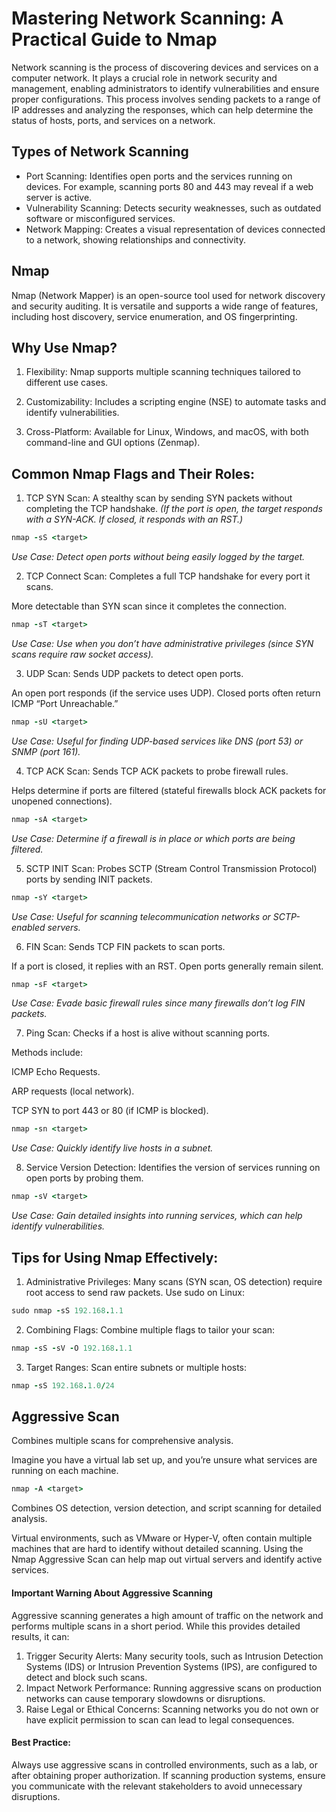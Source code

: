 # Mastering Network Scanning: A Practical Guide to Nmap
Network scanning is the process of discovering devices and services on a computer network. It plays a crucial role in network security and management, enabling administrators to identify vulnerabilities and ensure proper configurations. This process involves sending packets to a range of IP addresses and analyzing the responses, which can help determine the status of hosts, ports, and services on a network.

## Types of Network Scanning

* Port Scanning: Identifies open ports and the services running on devices. For example, scanning ports 80 and 443 may reveal if a web server is active.
* Vulnerability Scanning: Detects security weaknesses, such as outdated software or misconfigured services.
* Network Mapping: Creates a visual representation of devices connected to a network, showing relationships and connectivity.

## Nmap
Nmap (Network Mapper) is an open-source tool used for network discovery and security auditing. It is versatile and supports a wide range of features, including host discovery, service enumeration, and OS fingerprinting.

## Why Use Nmap?
1. Flexibility: Nmap supports multiple scanning techniques tailored to different use cases.
2. Customizability: Includes a scripting engine (NSE) to automate tasks and identify vulnerabilities.

3. Cross-Platform: Available for Linux, Windows, and macOS, with both command-line and GUI options (Zenmap).

## Common Nmap Flags and Their Roles:
1. TCP SYN Scan: A stealthy scan by sending SYN packets without completing the TCP handshake.
 _(If the port is open, the target responds with a SYN-ACK. If closed, it responds with an RST.)_

``` ruby 
nmap -sS <target>
```
_Use Case: Detect open ports without being easily logged by the target._

2. TCP Connect Scan: Completes a full TCP handshake for every port it scans.

More detectable than SYN scan since it completes the connection.

``` ruby 
nmap -sT <target>
```
_Use Case: Use when you don’t have administrative privileges (since SYN scans require raw socket access)._

3. UDP Scan: Sends UDP packets to detect open ports.

An open port responds (if the service uses UDP). Closed ports often return ICMP “Port Unreachable.”

``` ruby 
nmap -sU <target>
```

_Use Case: Useful for finding UDP-based services like DNS (port 53) or SNMP (port 161)._

4. TCP ACK Scan: Sends TCP ACK packets to probe firewall rules.

Helps determine if ports are filtered (stateful firewalls block ACK packets for unopened connections).

``` ruby 
nmap -sA <target>
```

_Use Case: Determine if a firewall is in place or which ports are being filtered._

5. SCTP INIT Scan: Probes SCTP (Stream Control Transmission Protocol) ports by sending INIT packets.

``` ruby 
nmap -sY <target>
```
_Use Case: Useful for scanning telecommunication networks or SCTP-enabled servers._

6. FIN Scan: Sends TCP FIN packets to scan ports.

If a port is closed, it replies with an RST. Open ports generally remain silent.

``` ruby 
nmap -sF <target>
```
_Use Case: Evade basic firewall rules since many firewalls don’t log FIN packets._

7. Ping Scan: Checks if a host is alive without scanning ports.

Methods include:

ICMP Echo Requests.

ARP requests (local network).

TCP SYN to port 443 or 80 (if ICMP is blocked).

``` ruby 
nmap -sn <target>
```

_Use Case: Quickly identify live hosts in a subnet._

8. Service Version Detection: Identifies the version of services running on open ports by probing them.

``` ruby 
nmap -sV <target>
```

_Use Case: Gain detailed insights into running services, which can help identify vulnerabilities._

## Tips for Using Nmap Effectively:

1. Administrative Privileges: Many scans (SYN scan, OS detection) require root access to send raw packets. Use sudo on Linux:

``` ruby 
sudo nmap -sS 192.168.1.1
```

2. Combining Flags: Combine multiple flags to tailor your scan:

``` ruby 
nmap -sS -sV -O 192.168.1.1
```

3. Target Ranges: Scan entire subnets or multiple hosts:

``` ruby 
nmap -sS 192.168.1.0/24
```

## Aggressive Scan

Combines multiple scans for comprehensive analysis.

Imagine you have a virtual lab set up, and you’re unsure what services are running on each machine.

``` ruby 
nmap -A <target>
```
Combines OS detection, version detection, and script scanning for detailed analysis.

Virtual environments, such as VMware or Hyper-V, often contain multiple machines that are hard to identify without detailed scanning. Using the Nmap Aggressive Scan can help map out virtual servers and identify active services.

#### Important Warning About Aggressive Scanning

Aggressive scanning generates a high amount of traffic on the network and performs multiple scans in a short period. While this provides detailed results, it can:

1. Trigger Security Alerts: Many security tools, such as Intrusion Detection Systems (IDS) or Intrusion Prevention Systems (IPS), are configured to detect and block such scans.
2. Impact Network Performance: Running aggressive scans on production networks can cause temporary slowdowns or disruptions.
3. Raise Legal or Ethical Concerns: Scanning networks you do not own or have explicit permission to scan can lead to legal consequences.

#### Best Practice:
Always use aggressive scans in controlled environments, such as a lab, or after obtaining proper authorization. If scanning production systems, ensure you communicate with the relevant stakeholders to avoid unnecessary disruptions.


